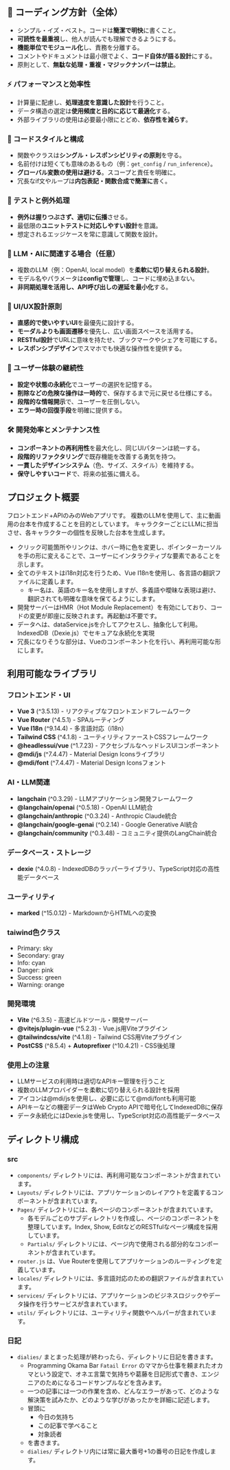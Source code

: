 ## 🎯 コーディング方針（全体）

- シンプル・イズ・ベスト。コードは**簡潔で明快**に書くこと。
- **可読性を最重視**し、他人が読んでも理解できるようにする。
- **機能単位でモジュール化**し、責務を分離する。
- コメントやドキュメントは最小限でよく、**コード自体が語る設計**にする。
- 原則として、**無駄な処理・重複・マジックナンバーは禁止**。

### ⚡ パフォーマンスと効率性

- 計算量に配慮し、**処理速度を意識した設計**を行うこと。
- データ構造の選定は**使用頻度と目的に応じて最適化**する。
- 外部ライブラリの使用は必要最小限にとどめ、**依存性を減らす**。

### 🧱 コードスタイルと構成

- 関数やクラスは**シングル・レスポンシビリティの原則**を守る。
- 名前付けは短くても意味のあるもの（例：`get_config` / `run_inference`）。
- **グローバル変数の使用は避ける**。スコープと責任を明確に。
- 冗長なif文やループは**内包表記・関数合成で簡潔に**書く。

### 🧪 テストと例外処理

- **例外は握りつぶさず、適切に伝播**させる。
- 最低限の**ユニットテストに対応しやすい設計**を意識。
- 想定されるエッジケースを常に意識して関数を設計。

### 🤖 LLM・AIに関連する場合（任意）

- 複数のLLM（例：OpenAI, local model）を**柔軟に切り替えられる設計**。
- モデル名やパラメータは**configで管理**し、コードに埋め込まない。
- **非同期処理を活用し、API呼び出しの遅延を最小化**する。

### 🎨 UI/UX設計原則

- **直感的で使いやすいUI**を最優先に設計する。
- **モーダルよりも画面遷移**を優先し、広い画面スペースを活用する。
- **RESTful設計**でURLに意味を持たせ、ブックマークやシェアを可能にする。
- **レスポンシブデザイン**でスマホでも快適な操作性を提供する。

### 🔄 ユーザー体験の継続性

- **設定や状態の永続化**でユーザーの選択を記憶する。
- **削除などの危険な操作は一時的**で、保存するまで元に戻せる仕様にする。
- **段階的な情報開示**で、ユーザーを圧倒しない。
- **エラー時の回復手段**を明確に提供する。

### 🛠️ 開発効率とメンテナンス性

- **コンポーネントの再利用性**を最大化し、同じUIパターンは統一する。
- **段階的リファクタリング**で既存機能を改善する勇気を持つ。
- **一貫したデザインシステム**（色、サイズ、スタイル）を維持する。
- **保守しやすいコード**で、将来の拡張に備える。

## プロジェクト概要
フロントエンド+APIのみのWebアプリです。
複数のLLMを使用して、主に動画用の台本を作成することを目的としています。
キャラクターごとにLLMに担当させ、各キャラクターの個性を反映した台本を生成します。

- クリック可能箇所やリンクは、ホバー時に色を変更し、ポインターカーソルを手の形に変えることで、ユーザーにインタラクティブな要素であることを示します。
- 全てのテキストはi18n対応を行うため、Vue I18nを使用し、各言語の翻訳ファイルに定義します。
  - キー名は、英語のキー名を使用しますが、多義語や曖昧な表現は避け、翻訳されても明確な意味を保てるようにします。
- 開発サーバーはHMR（Hot Module Replacement）を有効にしており、コードの変更が即座に反映されます。再起動は不要です。
- データへは、dataService.jsを介してアクセスし、抽象化して利用。IndexedDB（Dexie.js）でセキュアな永続化を実現
- 冗長になりそうな部分は、Vueのコンポーネント化を行い、再利用可能な形にします。

## 利用可能なライブラリ

### フロントエンド・UI
- **Vue 3** (^3.5.13) - リアクティブなフロントエンドフレームワーク
- **Vue Router** (^4.5.1) - SPAルーティング
- **Vue I18n** (^9.14.4) - 多言語対応（i18n）
- **Tailwind CSS** (^4.1.8) - ユーティリティファーストCSSフレームワーク
- **@headlessui/vue** (^1.7.23) - アクセシブルなヘッドレスUIコンポーネント
- **@mdi/js** (^7.4.47) - Material Design Iconsライブラリ
- **@mdi/font** (^7.4.47) - Material Design Iconsフォント

### AI・LLM関連
- **langchain** (^0.3.29) - LLMアプリケーション開発フレームワーク
- **@langchain/openai** (^0.5.18) - OpenAI LLM統合
- **@langchain/anthropic** (^0.3.24) - Anthropic Claude統合
- **@langchain/google-genai** (^0.2.14) - Google Generative AI統合
- **@langchain/community** (^0.3.48) - コミュニティ提供のLangChain統合

### データベース・ストレージ
- **dexie** (^4.0.8) - IndexedDBのラッパーライブラリ、TypeScript対応の高性能データベース

### ユーティリティ
- **marked** (^15.0.12) - MarkdownからHTMLへの変換

### taiwind色クラス
- Primary: sky
- Secondary: gray
- Info: cyan
- Danger: pink
- Success: green
- Warning: orange

### 開発環境
- **Vite** (^6.3.5) - 高速ビルドツール・開発サーバー
- **@vitejs/plugin-vue** (^5.2.3) - Vue.js用Viteプラグイン
- **@tailwindcss/vite** (^4.1.8) - Tailwind CSS用Viteプラグイン
- **PostCSS** (^8.5.4) + **Autoprefixer** (^10.4.21) - CSS後処理

### 使用上の注意
- LLMサービスの利用時は適切なAPIキー管理を行うこと
- 複数のLLMプロバイダーを柔軟に切り替えられる設計を採用
- アイコンは@mdi/jsを使用し、必要に応じて@mdi/fontも利用可能
- APIキーなどの機密データはWeb Crypto APIで暗号化してIndexedDBに保存
- データ永続化にはDexie.jsを使用し、TypeScript対応の高性能データベース

## ディレクトリ構成

### src
- `components/` ディレクトリには、再利用可能なコンポーネントが含まれています。
- `Layouts/` ディレクトリには、アプリケーションのレイアウトを定義するコンポーネントが含まれています。
- `Pages/` ディレクトリには、各ページのコンポーネントが含まれています。
  - 各モデルごとのサブディレクトリを作成し、ページのコンポーネントを整理しています。Index, Show, EditなどのRESTfulなページ構成を採用しています。
  - `Partials/` ディレクトリには、ページ内で使用される部分的なコンポーネントが含まれています。
- `router.js` は、Vue Routerを使用してアプリケーションのルーティングを定義しています。
- `locales/` ディレクトリには、多言語対応のための翻訳ファイルが含まれています。
- `services/` ディレクトリには、アプリケーションのビジネスロジックやデータ操作を行うサービスが含まれています。
- `utils/` ディレクトリには、ユーティリティ関数やヘルパーが含まれています。  

### 日記
- `dialies/` まとまった処理が終わったら、ディレクトリに日記を書きます。
  - Programming Okama Bar `Fatail Error` のママから仕事を頼まれたオカマという設定で、オネエ言葉で気持ちや葛藤を日記形式で書き、エンジニアのためになるコードサンプルなどを含みます。
  - 一つの記事には一つの作業を含め、どんなエラーがあって、どのような解決策を試みたか、どのような学びがあったかを詳細に記述します。
  - 冒頭に
    - 今日の気持ち
    - この記事で学べること
    - 対象読者
  - を書きます。
  - `dialies/` ディレクトリ内には常に最大番号+1の番号の日記を作成します。

